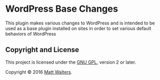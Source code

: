 # WordPress Base Changes

This plugin makes various changes to WordPress and is intended to be used as a base plugin installed on sites in order to set various default behaviors of WordPress

## Copyright and License

This project is licensed under the [GNU GPL](http://www.gnu.org/licenses/old-licenses/gpl-2.0.html), version 2 or later.

Copyright &copy; 2016 [Matt Walters](https://mattwalters.net).
